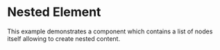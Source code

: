 # Nested Element

This example demonstrates a component which contains a list of nodes itself
allowing to create nested content.
